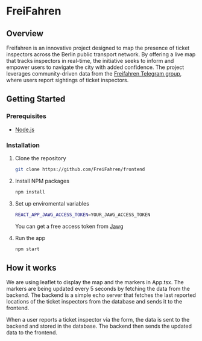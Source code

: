 # FreiFahren

## Overview
Freifahren is an innovative project designed to map the presence of ticket inspectors across the Berlin public transport network. By offering a live map that tracks inspectors in real-time, the initiative seeks to inform and empower users to navigate the city with added confidence. The project leverages community-driven data from the [Freifahren Telegram group](https://t.me/freifahren_BE), where users report sightings of ticket inspectors.

## Getting Started

### Prerequisites
- [Node.js](https://nodejs.org/en/)

### Installation
1. Clone the repository
   ```sh
   git clone https://github.com/FreiFahren/frontend
    ```

2. Install NPM packages
    ```sh
    npm install
    ```

3. Set up enviromental variables
    ```sh
    REACT_APP_JAWG_ACCESS_TOKEN=YOUR_JAWG_ACCESS_TOKEN
    ```
    You can get a free access token from [Jawg](https://www.jawg.io/)

4. Run the app
    ```sh
    npm start
    ```
## How it works 

We are using leaflet to display the map and the markers in App.tsx. The markers are being updated every 5 seconds by fetching the data from the backend. The backend is a simple echo server that fetches the last reported locations of the ticket inspectors from the database and sends it to the frontend.

When a user reports a ticket inspector via the form, the data is sent to the backend and stored in the database. The backend then sends the updated data to the frontend.   
